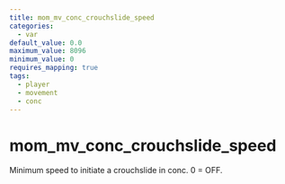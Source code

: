 ```yaml
---
title: mom_mv_conc_crouchslide_speed
categories:
  - var
default_value: 0.0
maximum_value: 8096
minimum_value: 0
requires_mapping: true
tags:
  - player
  - movement
  - conc
---
```


# mom_mv_conc_crouchslide_speed

Minimum speed to initiate a crouchslide in conc. 0 = OFF.
